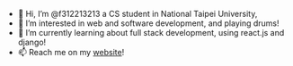 - 👋 Hi, I’m @f312213213 a CS student in National Taipei University, 
- 👀 I’m interested in web and software development, and playing drums!
- 🌱 I’m currently learning about full stack development, using react.js and django!
- 📫 Reach me on my <a href='https://www.chiendavid.com/' target="_blank">website</a>!

<!---
f312213213/f312213213 is a ✨ special ✨ repository because its `README.md` (this file) appears on your GitHub profile.
You can click the Preview link to take a look at your changes.
--->
